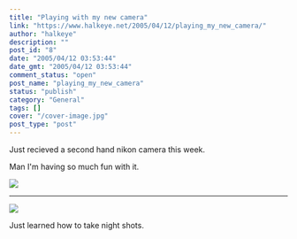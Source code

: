 ```yaml
---
title: "Playing with my new camera"
link: "https://www.halkeye.net/2005/04/12/playing_my_new_camera/"
author: "halkeye"
description: ""
post_id: "8"
date: "2005/04/12 03:53:44"
date_gmt: "2005/04/12 03:53:44"
comment_status: "open"
post_name: "playing_my_new_camera"
status: "publish"
category: "General"
tags: []
cover: "/cover-image.jpg"
post_type: "post"
---
```


Just recieved a second hand nikon camera this week.  

Man I'm having so much fun with it.

![](http://farm3.static.flickr.com/2734/4200444579_6a8a271ae1_m.jpg)  

---  

![](http://farm3.static.flickr.com/2537/4201198294_64272acbca_m.jpg)

Just learned how to take night shots.